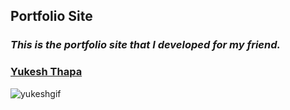 ## Portfolio Site

### *This is the portfolio site that I developed for my friend.*

### [Yukesh Thapa](https://yukeshportfolio.web.app/)

![yukeshgif](https://user-images.githubusercontent.com/47735236/130270886-707fb073-e44e-4d15-8bb2-f00cadf44311.gif)
